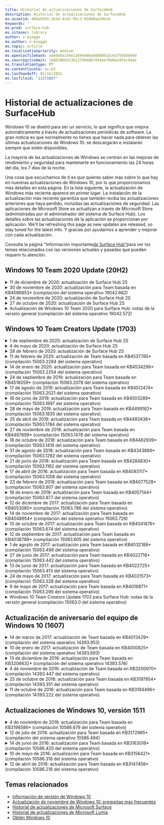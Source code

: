 ```yaml
---
title: Historial de actualizaciones de SurfaceHub
description: Historial de actualizaciones de SurfaceHub
ms.assetid: d66a9392-2b14-4cb2-95c3-92db0ae2de34
keywords: ''
ms.prod: surface-hub
ms.sitesec: library
author: v-miegge
ms.author: v-miegge
ms.topic: article
ms.localizationpriority: medium
ms.openlocfilehash: ad4de8a154e1169eb0beb08685a3c6a75056b94d
ms.sourcegitcommit: 1b86286bd13b13749ddbf454ae78d9a24fec44ee
ms.translationtype: MT
ms.contentlocale: es-ES
ms.lasthandoff: 01/15/2021
ms.locfileid: "11271087"
---
```

# Historial de actualizaciones de SurfaceHub

Windows 10 se diseñó para ser un servicio, lo que significa que mejora automáticamente a través de actualizaciones periódicas de software. La gran noticia es que normalmente no tienes que hacer nada para obtener las últimas actualizaciones de Windows 10: se descargarán e instalarán siempre que estén disponibles.

La mayoría de las actualizaciones de Windows se centran en las mejoras de rendimiento y seguridad para mantenerte en funcionamiento las 24 horas del día, los 7 días de la noche.

Una cosa que escuchamos de ti es que quieres saber más sobre lo que hay en nuestras actualizaciones de Windows 10, por lo que proporcionamos más detalles en esta página. En la lista siguiente, la actualización de Windows más reciente aparece en primer lugar. La instalación de la actualización más reciente garantiza que también reciba las actualizaciones anteriores que haya perdido, incluidas las actualizaciones de seguridad. Las aplicaciones de Microsoft Store se actualizan a través de Microsoft Store (administradas por el administrador del sistema de Surface Hub). Los detalles sobre las actualizaciones de la aplicación se proporcionan por aplicación.
We'll be refreshing this page as new updates are released, so stay tuned for the latest info. Y gracias por ayudarnos a aprender y mejorar con cada actualización.

Consulta la página "Información importante[de Surface Hub"](https://support.microsoft.com/products/surface-devices/surface-hub)para ver los temas relacionados con las versiones actuales y pasadas que pueden requerir tu atención.

## Windows 10 Team 2020 Update (20H2)

<details>
<summary>11 de diciembre de 2020: actualización de Surface Hub 2S</summary>

Esta actualización es específica de Surface Hub 2S y proporciona las actualizaciones de controladores y firmware que se describen a continuación:

* Actualización de firmware de Surface SMC: 3.92.139.0
* Actualización de UEFI de Surface: 694.3447.768.0
</details>

<details>
<summary>30 de noviembre de 2020: actualización para Team basada en KB4586853* (compilación del sistema operativo 19042.662)</summary>

Esta actualización del Surface Hub incluye mejoras de calidad y correcciones de seguridad. Las actualizaciones clave de Surface Hub, que aún no se han descrito en el historial de actualizaciones de [Windows 10,](https://support.microsoft.com/help/4581839/windows-10-update-history)incluyen:

* Actualizar a la página Configuración de privacidad para proporcionar opciones adicionales.
* Corrección que garantiza que la limpieza de la sesión de finalización elimina completamente todos los datos relacionados con Edge Chromium.
* Resuelve un problema en el que las reuniones que ya se habían iniciado no se mostraron en la pantalla de inicio/inicio.
* Resuelve un problema con la recuperación en la nube para configuraciones regionales que no son en-US.
* Skype Empresarial
  * Mejora el rendimiento de audio direccional.
  * Se han reducido los sonidos de "pulsación de lápiz" al usar el lápiz durante las llamadas de Skype Empresarial.
* Mejora la confiabilidad al inscribirse en el Programa Windows Insider.
* Mejora la confiabilidad del Shell de Windows Team.

Consulta la guía de administración [de Surface Hub](https://docs.microsoft.com/surface-hub/) para habilitar o deshabilitar los servicios y características del dispositivo. *[KB4586853](https://support.microsoft.com/help/4586853)
</details>

<details>
<summary>24 de noviembre de 2020: actualización de Surface Hub 2S</summary>

Esta actualización es específica de Surface Hub 2S y proporciona las actualizaciones de controladores y firmware que se describen a continuación:

* Actualización de firmware de Surface SMC: 3.91.139.0
  * Mejorar la confiabilidad del modo de espera conectado.
* Actualización de firmware de Surface Touch: 3.91.139.0
  * Mejorar la respuesta táctil en espera conectada.
* Actualización de firmware de audio USB de Surface: 3.91.139.0
* Actualización de firmware del lápiz para Surface: 3.91.139.0
</details>

<details>
<summary>27 de octubre de 2020: actualización de Surface Hub 2S</summary>

Esta actualización es específica de Surface Hub 2S y proporciona las actualizaciones de controladores y firmware que se describen a continuación:

* Actualización de firmware del agregador de sistema de Surface: 4.14.139.0
* Actualización de UEFI de Surface: 694.3386.768.0
</details>

<details>
<summary>Actualización de Windows 10 Team 2020 para Surface Hub: notas de la versión general (compilación del sistema operativo 19042.572)</summary>

Esta actualización del Surface Hub incluye mejoras de calidad y correcciones de seguridad. Las actualizaciones clave de Surface Hub, que aún no se han descrito en el Historial de actualizaciones de [Windows 10,](https://support.microsoft.com/help/4581839/windows-10-update-history)se describen en la página "Novedades de[Windows 10 Team 2020 Update".](https://docs.microsoft.com/surface-hub/surface-hub-2020-update-whats-new)

Consulta la página "Instalar[Windows 10 Team 2020 Update"](https://docs.microsoft.com/surface-hub/surface-hub-2020-update)para obtener más información sobre la disponibilidad de actualizaciones por región, método de distribución y tipo de dispositivo.
</details>

## Windows 10 Team Creators Update (1703)

<details>
<summary>1 de septiembre de 2020: actualización de Surface Hub 2S</summary>

Esta actualización es específica de Surface Hub 2S y proporciona las actualizaciones de controladores y firmware que se describen a continuación:

* Actualización de firmware de Surface SMC: 1.177.139.0
  * Mejora los escenarios de reparación de campos.
* Actualización de firmware de SSD de Surface: 5.14.139.0
  * Mejora la estabilidad del sistema.
* Controlador de Surface Serial Hub: 9.40.139.0
  * Mejora la estabilidad del sistema.
</details>

<details>
<summary>4 de mayo de 2020: actualización de Surface Hub 2S</summary>

Esta actualización es específica de Surface Hub 2S y proporciona las actualizaciones de controladores y firmware que se describen a continuación:

* Controlador de audio USB de Surface: 15.3.6.0
  * Mejora el rendimiento de audio direccional.
* Controlador de audio de pantalla Intel(R): 10.27.0.5
  * Mejora los escenarios de uso compartido de pantalla.
* Controlador de gráficos Intel(R): 26.20.100.7263
  * Mejora la estabilidad del sistema.
* Controlador de Surface System: 1.7.139.0
  * Mejora la estabilidad del sistema.
* Actualización de firmware de Surface SMC: 1.176.139.0
  * Mejora la estabilidad del sistema.
</details>

<details>
<summary>28 de febrero de 2020: actualización de Surface Hub 2S</summary>

Esta actualización es específica de Surface Hub 2S y proporciona las actualizaciones de controladores y firmware que se describen a continuación:

* Controlador de integración de Surface: 13.46.139.0 
  * Mejora los escenarios de brillo de la pantalla.
* Controlador de interfaz del motor de administración Intel(R): 1914.12.0.1256
  * Mejora la estabilidad del sistema.
* Actualización de firmware de Surface SMC: 1.161.139.0
  * Mejora el rendimiento de la batería del lápiz.
* Actualización de UEFI de Surface: 694.2938.768.0
  * Mejora la estabilidad del sistema.
</details>

<details>
<summary>11 de febrero de 2020: actualización de Team basada en KB4537765* (compilación 15063.2284 del sistema operativo)</summary>

Esta actualización del Surface Hub incluye mejoras de calidad y correcciones de seguridad. Las actualizaciones clave de Surface Hub, que aún no se han descrito en el historial de actualizaciones de [Windows 10,](https://support.microsoft.com/help/4018124/windows-10-update-history)incluyen:

* Resuelve un problema en el que otros participantes no pueden escuchar bien el Hub 2S durante las llamadas de Skype Empresarial.
* Mejora la confiabilidad de algunos escenarios de uso de árabe, hebreo y otros idiomas RTL en Surface Hub.

Consulta la guía de administración [de Surface Hub](https://docs.microsoft.com/surface-hub/) para habilitar o deshabilitar los servicios y características del dispositivo.
*[KB4537765](https://support.microsoft.com/help/4537765)
</details>

<details>
<summary>14 de enero de 2020: actualización para Team basada en KB4534296* (compilación 15063.2254 del sistema operativo)</summary>

Esta actualización del Surface Hub incluye mejoras de calidad y correcciones de seguridad. Las actualizaciones clave de Surface Hub, que aún no se han descrito en el historial de actualizaciones de [Windows 10,](https://support.microsoft.com/help/4018124/windows-10-update-history)incluyen:

* Se ha corregido un problema con la recopilación de registros de Microsoft Surface Hub 2S.

Consulta la guía de administración [de Surface Hub](https://docs.microsoft.com/surface-hub/) para habilitar o deshabilitar los servicios y características del dispositivo.
*[KB4534296](https://support.microsoft.com/help/4534296)
</details>

<details>
<summary>24 de septiembre de 2019: actualización para Team basada en KB4516059* (compilación 15063.2078 del sistema operativo)</summary>

Esta actualización del Surface Hub incluye mejoras de calidad y correcciones de seguridad. Las actualizaciones clave de Surface Hub, que aún no se han descrito en el historial de actualizaciones de [Windows 10,](https://support.microsoft.com/help/4018124/windows-10-update-history)incluyen:

 * Actualiza a la página Configuración de recuperación de Surface Hub 2S para reflejar con precisión las opciones de recuperación.
 * Actualiza a la pantalla de bienvenida de Surface Hub 2S para mejorar la reconociblebilidad del dispositivo.
 * Se ha corregido un problema en el que el fondo del shell de Windows Team se mostraba incorrectamente.
 * Se ha corregido un problema con la persistencia del diseño del menú Inicio cuando se configuraba mediante la directiva MDM.
 * Se ha corregido un problema en Microsoft Edge que se produce al explorar algunos sitios web internos.
 * Se ha corregido un problema en Skype Empresarial que se produce al presentarlo en modo de pantalla completa.

Consulta la guía de administración [de Surface Hub](https://docs.microsoft.com/surface-hub/) para habilitar o deshabilitar los servicios y características del dispositivo.
*[KB4503289](https://support.microsoft.com/help/4503289)
</details>

<details>
<summary>17 de agosto de 2019: actualización para Team basada en KB4512474* (compilación 15063.2021 del sistema operativo)</summary>

Esta actualización del Surface Hub incluye mejoras de calidad y correcciones de seguridad. Las actualizaciones clave de Surface Hub, que aún no se han descrito en el historial de actualizaciones de [Windows 10,](https://support.microsoft.com/help/4018124/windows-10-update-history)incluyen:

 * Garantiza que la salida de vídeo en hub 2S se ajuste de forma predeterminada al modo "Duplicado".
 * Mejora la confiabilidad de algunos escenarios de uso del idioma árabe en Surface Hub.

Consulta la guía de administración [de Surface Hub](https://docs.microsoft.com/surface-hub/) para habilitar o deshabilitar los servicios y características del dispositivo.
*[KB4503289](https://support.microsoft.com/help/4503289)
 </details>

<details>
<summary>18 de junio de 2019: actualización para Team basada en KB4503289* (compilación 15063.1897 del sistema operativo)</summary>

Esta actualización del Surface Hub incluye mejoras de calidad y correcciones de seguridad. Las actualizaciones clave de Surface Hub, que aún no se han descrito en el historial de actualizaciones de [Windows 10,](https://support.microsoft.com/help/4018124/windows-10-update-history)incluyen:

* Se ha corregido un problema que impedía que un usuario iniciara sesión en un dispositivo de Microsoft Surface Hub con una cuenta de Azure Active Directory. Este problema se produce porque una sesión anterior no finaló correctamente.
* Agrega compatibilidad con conexiones TLS 1.2 a proveedores de identidades y Exchange en escenarios de configuración de cuentas de dispositivo.
* Correcciones para mejorar la confiabilidad de la aplicación de diagnóstico de hardware en hub 2S. 
* Corrección para mejorar la coherencia de la experiencia de configuración de primera ejecución en hub 2S. 

Consulta la guía de administración [de Surface Hub](https://docs.microsoft.com/surface-hub/) para habilitar o deshabilitar los servicios y características del dispositivo.
*[KB4503289](https://support.microsoft.com/help/4503289)
</details>

<details>
<summary>28 de mayo de 2019: actualización para Team basada en KB4499162* (compilación 15063.1835 del sistema operativo)</summary>

Esta actualización del Surface Hub incluye mejoras de calidad y correcciones de seguridad. Las actualizaciones clave de Surface Hub, que aún no se han descrito en el historial de actualizaciones de [Windows 10,](https://support.microsoft.com/help/4018124/windows-10-update-history)incluyen:

* Garantiza que no se pida a los usuarios de Surface Hub que escriban credenciales de proxy después de habilitar la característica "Usar credenciales de cuenta de dispositivo".
* Resuelve un problema en el que las conexiones de Skype fallan periódicamente porque el audio y el vídeo no usan el proxy correcto.
* Agrega compatibilidad con TLS 1.2 en Skype Empresarial.
* Resuelve un error de conexión SIP en el cliente de Skype cuando el servidor de Skype tiene TLS 1.0 o TLS 1.1 deshabilitado.

Consulta la guía de administración [de Surface Hub](https://docs.microsoft.com/surface-hub/) para habilitar o deshabilitar los servicios y características del dispositivo.
*[KB4499162](https://support.microsoft.com/help/4499162)
</details>

<details>
<summary>25 de abril de 2019: actualización para Team basada en KB4493436* (compilación 15063.1784 del sistema operativo)</summary>

Esta actualización del Surface Hub incluye mejoras de calidad y correcciones de seguridad. Las actualizaciones clave de Surface Hub, que aún no se han descrito en el historial de actualizaciones de [Windows 10,](https://support.microsoft.com/help/4018124/windows-10-update-history)incluyen:

* Resuelve el problema de sincronización de audio y vídeo con algunos dispositivos USB que están conectados al Surface Hub.

Consulta la guía de administración [de Surface Hub](https://docs.microsoft.com/surface-hub/) para habilitar o deshabilitar los servicios y características del dispositivo.
*[KB4493436](https://support.microsoft.com/help/4493436)
</details>

<details>
<summary>27 de noviembre de 2018: actualización para Team basada en KB4467699* (compilación 15063.1478 del sistema operativo)</summary>

Esta actualización del Surface Hub incluye mejoras de calidad y correcciones de seguridad. Las actualizaciones clave de Surface Hub, que aún no se han descrito en el historial de actualizaciones de [Windows 10,](https://support.microsoft.com/help/4018124/windows-10-update-history)incluyen:

* Se ha corregido un problema que impide que algunos usuarios Signing-In a "Mis reuniones y archivos".

Consulta la guía de administración [de Surface Hub](https://docs.microsoft.com/surface-hub/) para habilitar o deshabilitar los servicios y características del dispositivo.
*[KBKB4467699](https://support.microsoft.com/help/KB4467699)
</details>

<details>
<summary>18 de octubre de 2018: actualización para Team basada en KB4462939* (compilación 15063.1418 del sistema operativo)</summary>

Esta actualización del Surface Hub incluye mejoras de calidad y correcciones de seguridad. Las actualizaciones clave de Surface Hub, que aún no se han descrito en el historial de actualizaciones de [Windows 10,](https://support.microsoft.com/help/4018124/windows-10-update-history)incluyen:

* Correcciones de Skype Empresarial: 
  * Resuelve el problema de conexión de Skype Empresarial al reanudar el modo de suspensión
  * Resuelve el problema de conexión de red de Skype Empresarial, cuando el dispositivo está conectado a Internet
  * Resuelve el bloqueo de Skype Empresarial al buscar usuarios desde el directorio
* Resuelve un problema en el que el concentrador notifica por error "Sin conexión a Internet" en entornos de proxy empresarial.
* Se implementó una característica que permite a los clientes usar una nueva experiencia de pizarra.

Consulta la guía de administración [de Surface Hub](https://docs.microsoft.com/surface-hub/) para habilitar o deshabilitar los servicios y características del dispositivo.
*[KB4462939](https://support.microsoft.com/help/4462939)
</details>

<details>
<summary>31 de agosto de 2018: actualización para Team basada en KB4343889* (compilación 15063.1292 del sistema operativo)</summary>

Esta actualización del Surface Hub incluye mejoras de calidad y correcciones de seguridad. Las actualizaciones clave de Surface Hub, que aún no se han descrito en el historial de actualizaciones de [Windows 10,](https://support.microsoft.com/help/4018124/windows-10-update-history)incluyen:

* Agrega compatibilidad con Microsoft Teams
* Resuelve el problema de administración de tareas con el registro de Intune
* Permite a los administradores deshabilitar los servicios de mensajería instantánea y correo electrónico para el concentrador
* Correcciones de errores adicionales y mejoras de confiabilidad para la aplicación de Skype Empresarial de Surface Hub

Consulta la guía de administración [de Surface Hub](https://docs.microsoft.com/surface-hub/) para habilitar o deshabilitar los servicios y características del dispositivo.
*[KB4343889](https://support.microsoft.com/help/4343889)
</details>

<details>
<summary>21 de junio de 2018: actualización para Team basada en KB4284830* (compilación 15063.1182 del sistema operativo)</summary>

Esta actualización del Surface Hub incluye mejoras de calidad y correcciones de seguridad. Las actualizaciones clave de Surface Hub, que aún no se han descrito en el historial de actualizaciones de [Windows 10,](https://support.microsoft.com/help/4018124/windows-10-update-history)incluyen:

* Cambio de telemetría en apoyo de los requisitos del RGPD en EMEA

Consulta la guía de administración [de Surface Hub](https://docs.microsoft.com/surface-hub/) para habilitar o deshabilitar los servicios y características del dispositivo.
*[KB4284830](https://support.microsoft.com/help/KB4284830)
</details>

<details>
<summary>17 de abril de 2018: actualización para Team basada en KB4093117* (compilación 15063.1058 del sistema operativo)</summary>

Esta actualización del Surface Hub incluye mejoras de calidad y correcciones de seguridad. Las actualizaciones clave de Surface Hub, que aún no se han descrito en el historial de actualizaciones de [Windows 10,](https://support.microsoft.com/help/4018124/windows-10-update-history)incluyen:

* Resuelve un problema de proyección por cable
* Habilita la actualización masiva para determinadas directivas mdm (administración de dispositivos móviles)
* Resuelve el problema del marcador telefónico con llamadas internacionales
* Soluciona el problema de resolución de imágenes cuando 2 Surface Hubs se unen a la misma reunión
* Resuelve el error de control de certificados OMS (Operations Management Suite)
* Se ha corregido un problema de seguridad al limpiar al final de una sesión
* Se ha corregido el problema de Miracast, cuando se especifica Surface Hub en los canales del 149 al 165.
  * Los canales 149 a 165 seguirán siendo inutilizables en Europa, Japón o Israel debido a normativas gubernamentales regionales

Consulta la guía de administración [de Surface Hub](https://docs.microsoft.com/surface-hub/) para habilitar o deshabilitar los servicios y características del dispositivo.
*[KB4093117](https://support.microsoft.com/help/4093117)
</details>

<details>
<summary>23 de febrero de 2018: actualización para Team basada en KB4077528* (compilación 15063.907 del sistema operativo)</summary>

Esta actualización del Surface Hub incluye mejoras de calidad y correcciones de seguridad. Las actualizaciones clave de Surface Hub, que aún no se han descrito en el historial de actualizaciones de [Windows 10,](https://support.microsoft.com/help/4018124/windows-10-update-history)incluyen:

* Se ha resuelto un problema por el que la configuración de MDM no se aplicaba correctamente
* Proceso de limpieza mejorado

Consulta la guía de administración [de Surface Hub](https://docs.microsoft.com/surface-hub/) para habilitar o deshabilitar los servicios y características del dispositivo.
*[KB4077528](https://support.microsoft.com/help/4077528)
</details>

<details>
<summary>16 de enero de 2018: actualización para Team basada en KB4057144* (compilación 15063.877 del sistema operativo)</summary>

Esta actualización del Surface Hub incluye mejoras de calidad y correcciones de seguridad. Las actualizaciones clave de Surface Hub, que aún no se han descrito en el historial de actualizaciones de [Windows 10,](https://support.microsoft.com/help/4018124/windows-10-update-history)incluyen:

* Agrega la capacidad de administrar el diseño de icono del menú Inicio a través de MDM
* Corrección de errores de MDM en la configuración de rotación de contraseñas

Consulta la guía de administración [de Surface Hub](https://docs.microsoft.com/surface-hub/) para habilitar o deshabilitar los servicios y características del dispositivo.
*[KB4057144](https://support.microsoft.com/help/4057144)
</details>

<details>
<summary>12 de diciembre de 2017: actualización para Team basada en KB4053580* (compilación 15063.786 del sistema operativo)</summary>

Esta actualización del Surface Hub incluye mejoras de calidad y correcciones de seguridad. Las actualizaciones clave de Surface Hub, que aún no se han descrito en el historial de actualizaciones de [Windows 10,](https://support.microsoft.com/help/4018124/windows-10-update-history)incluyen:

* Resuelve los flashes de vídeo de la cámara (parpadeos o parpadeos) durante las llamadas de Skype Empresarial
* Resuelve el problema de id. ssd del Centro de notificaciones

Consulta la guía de administración [de Surface Hub](https://docs.microsoft.com/surface-hub/) para habilitar o deshabilitar los servicios y características del dispositivo.
*[KB4053580](https://support.microsoft.com/help/4053580)
</details>

<details>
<summary>14 de noviembre de 2017: actualización para Team basada en KB4048954* (compilación del sistema operativo 15063.726)</summary>

Esta actualización del Surface Hub incluye mejoras de calidad y correcciones de seguridad. Las actualizaciones clave de Surface Hub, que aún no se han descrito en el historial de actualizaciones de [Windows 10,](https://support.microsoft.com/help/4018124/windows-10-update-history)incluyen:

* Actualización de características que permite a los clientes habilitar la autenticación de red cableada 802.1x mediante la directiva MDM.
* Una actualización de características que permite a los usuarios seleccionar dinámicamente una aplicación de su elección al abrir un archivo.
* Corrección que garantiza que la limpieza de la sesión de finalización elimina completamente todas las conexiones entre la cuenta del usuario y el dispositivo.
* Corrección de rendimiento que mejora el tiempo de limpieza, así como el tiempo de conexión de Miracast.
* Presenta el uso de autenticación sencilla durante las reuniones de ad-hock.
* Corrección que garantiza que los componentes de servicio usen el mismo proxy configurado en el dispositivo.
* Reduce y protege de forma más exhaustiva la telemetría que transmite el dispositivo, lo que reduce el uso del ancho de banda.
* Habilita una característica que permite a los usuarios proporcionar comentarios a Microsoft después de que se concluya una reunión.

Consulta la guía de administración [de Surface Hub](https://docs.microsoft.com/surface-hub/) para habilitar o deshabilitar los servicios y características del dispositivo.
*[KB4048954](https://support.microsoft.com/help/4048954)
</details>

<details>
<summary>10 de octubre de 2017: actualización para Team basada en KB4041676* (compilación 15063.674 del sistema operativo)</summary>

Esta actualización del Surface Hub incluye mejoras de calidad y correcciones de seguridad. Las actualizaciones clave de Surface Hub, que aún no se han descrito en el historial de actualizaciones de [Windows 10,](https://support.microsoft.com/help/4018124/windows-10-update-history)incluyen:

* Skype Empresarial
  * Resuelve el problema que requería un reinicio del dispositivo al reanudar el modo de suspensión.
  * Corrige el problema en el que los contactos externos no se resuelven a través de la cuenta de Skype Online Hub.
* PowerPoint
  * Se ha corregido un problema en el que algunas presentaciones de PowerPoint no se proyectan en hub.
* General
  * Se soluciona un problema en el que el administrador del sistema no pudo deshabilitar el puerto USB.

*[KB4041676](https://support.microsoft.com/help/4041676)
</details>

<details>
<summary>12 de septiembre de 2017: actualización para Team basada en KB4038788* (compilación 15063.605 del sistema operativo) </summary>

Esta actualización del Surface Hub incluye mejoras de calidad y correcciones de seguridad. Las actualizaciones clave de Surface Hub, que aún no se han descrito en el historial de actualizaciones de [Windows 10,](https://support.microsoft.com/help/4018124/windows-10-update-history)incluyen:

* Seguridad
  * Resuelve el problema con BitLocker cuando el dispositivo se reactiva desde el modo de suspensión.
* General
  * Reduce la frecuencia/cantidad de telemetría de estado del dispositivo, lo que mejora el rendimiento del sistema.
  * Corrige el problema que impedía que el dispositivo recopilara registros del sistema.

*[KB4038788](https://support.microsoft.com/help/4038788)
</details>

<details>
<summary>1 de agosto de 2017: actualización para Team basada en KB4032188* (compilación 15063.498 del sistema operativo)</summary>

* Skype Empresarial 
  * Resuelve el problema de Sign-In skype empresarial, que requiere reintentar o reiniciar el sistema.
  * Resuelve que la hora de reunión de Skype Empresarial se muestra incorrectamente.
  * Correcciones para mejorar la confiabilidad de Skype Empresarial de Surface Hub.

*[KB4032188](https://support.microsoft.com/help/4032188)
</details>

<details>
<summary>27 de junio de 2017: actualización para Team basada en KB4022716* (compilación 15063.442 del sistema operativo)</summary>

Esta actualización del Surface Hub incluye mejoras de calidad y correcciones de seguridad. Las actualizaciones clave de Surface Hub, que aún no se han descrito en el historial de actualizaciones de [Windows 10,](https://support.microsoft.com/help/4018124/windows-10-update-history)incluyen:

* Solucionar los bloqueos de controladores NVIDIA que pueden necesitar el Surface Hub de 84" en modo de soplo para que se apague, lo que requiere un reinicio manual.
* Se ha resuelto un problema por el que algunas aplicaciones no se inician en un Surface Hub de 84".

*[KB4022716](https://support.microsoft.com/help/4022716)
</details>

<details>
<summary>13 de junio de 2017: actualización para Team basada en KB4022725* (compilación 15063.413 del sistema operativo)</summary>

Esta actualización del Surface Hub incluye mejoras de calidad y correcciones de seguridad. Las actualizaciones clave de Surface Hub, que aún no se han descrito en el historial de actualizaciones de [Windows 10,](https://support.microsoft.com/help/4018124/windows-10-update-history)incluyen:

* General
  * Resueltos problemas de colocación de lápiz en la entrada de lápiz con lápices
  * Se ha resuelto el problema que provocaba que se ampliara el tiempo de "limpieza" de la reunión

*[KB4022725](https://support.microsoft.com/help/4022725)
</details>

<details>
<summary>24 de mayo de 2017: actualización para Team basada en KB4021573* (compilación 15063.328 del sistema operativo)</summary>

Esta actualización del Surface Hub incluye mejoras de calidad y correcciones de seguridad. Las actualizaciones clave de Surface Hub, que aún no se han descrito en el historial de actualizaciones de [Windows 10,](https://support.microsoft.com/help/4018124/windows-10-update-history)incluyen:

* General
  * Problema resuelto con la retención de la configuración de proxy durante el problema de actualización

*[KB4021573](https://support.microsoft.com/help/4021573)
</details>

<details>
<summary>9 de mayo de 2017: actualización para Team basada en KB4016871* (compilación 15063.296 del sistema operativo)</summary>

Esta actualización del Surface Hub incluye mejoras de calidad y correcciones de seguridad. Las actualizaciones clave de Surface Hub, que aún no se han descrito en el historial de actualizaciones de [Windows 10,](https://support.microsoft.com/help/4018124/windows-10-update-history)incluyen:

* General
  * Se ha corregido el problema del ciclo de suspensión o reactivación
  * Resueltos varios problemas de restablecimiento y recuperación
  * Se ha corregido el problema de la pestaña Historial de actualizaciones
  * Problema resuelto de inicio del servicio Miracast
* Aplicaciones
  * Error de actualización del paquete de la aplicación fijo

*[KB4016871](https://support.microsoft.com/help/4016871)
</details>

<details>
<summary>Windows 10 Team Creators Update 1703 para Surface Hub: notas de la versión general (compilación 15063.0 del sistema operativo)</summary>

Esta actualización del Surface Hub incluye mejoras de calidad y correcciones de seguridad. Las actualizaciones clave de Surface Hub, que aún no se han descrito en el historial de actualizaciones de [Windows 10,](https://support.microsoft.com/help/4018124/windows-10-update-history)incluyen:

* Desarrollo de la experiencia de pantalla grande 
  * Se ha mejorado el carrusel de la reunión en Inicio y bienvenida
  * Unirse a reuniones y finalizar la sesión directamente desde el menú Inicio
  * Las aplicaciones pueden usar más de la pantalla durante una sesión
  * Controles de Skype simplificados
  * Mecanismos mejorados para proporcionar comentarios
* Obtener acceso a Mi contenido personal*
  * Inicio de sesión único personal desde inicio o inicio de sesión
  * Unirse a reuniones y finalizar la sesión directamente desde el menú Inicio
  * Acceder a archivos personales a través de OneDrive para la Empresa directamente desde Inicio
  * Inicio de sesión de asistente rellenado previamente
  * Flujos de autenticación simplificados con la aplicación "Authenticator" **
* Administración & implementación 
  * Experiencia OOBE simplificada a través del aprovisionamiento masivo
  * Servicio de recuperación de dispositivos basado en la nube
  * Compatibilidad con certificados de cliente de empresa
  * Compatibilidad con credenciales de proxy mejorada
  * Compatibilidad con la configuración de calidad de servicio (QoS) de Skype agregada y mejorada
  * Se ha agregado la capacidad de establecer el volumen de dispositivos predeterminado en Configuración
  * Compatibilidad con MDM mejorada para la configuración de Surface [Hub](https://docs.microsoft.com/surface-hub/remote-surface-hub-management)
* Seguridad mejorada 
  * Se ha agregado la capacidad de restringir unidades USB solo a BitLocker
  * Se ha agregado la capacidad de deshabilitar los puertos USB a través de MDM
  * Se ha agregado la capacidad de deshabilitar la funcionalidad "Reanudar sesión" cuando se agote el tiempo de espera
  * Adición de compatibilidad con cable 802.1x
* Audio y proyección
  * Mejoras de Audio de Audio para personas
  * Se han reducido los sonidos de "pulsación del lápiz" al usar el lápiz durante las llamadas de Skype Empresarial
  * Se ha agregado compatibilidad con conexiones de infraestructura de Miracast
* Correcciones de confiabilidad y rendimiento
  * Resueltos varios problemas de restablecimiento y recuperación
  * Se ha resuelto el problema de autenticación de Exchange de Surface Hub al usar certificados de cliente
  * Se ha mejorado Wi-Fi conexión de red y estabilidad de credenciales
  * Corregidos problemas de reproducción de audio y sincronización de Miracast durante la reproducción de vídeo
  * Configuración incluida para deshabilitar el comportamiento de conexión automática

*La característica de inicio de sesión único requiere el uso de Office365 y OneDrive para la Empresa **Consulte la Guía de administración para obtener información sobre los requisitos de servicio

</details>

## Actualización de aniversario del equipo de Windows 10 (1607)

<details>
<summary>14 de marzo de 2017: actualización de Team basada en KB4013429* (compilación del sistema operativo 14393.953)</summary>

Esta actualización del Surface Hub incluye mejoras de calidad y correcciones de seguridad. Las actualizaciones clave de Surface Hub, que aún no se han descrito en el historial de actualizaciones de [Windows 10,](https://support.microsoft.com/help/4018124/windows-10-update-history)incluyen:

* General
  * Corrección de seguridad del Explorador de archivos para evitar la navegación a ubicaciones de archivos restringidas
* Skype Empresarial
  * Corrección para solucionar la latencia durante el uso compartido de pantalla basado en Escritorio remoto

*[KB4013429](https://support.microsoft.com/help/4013429)
</details>

<details>
<summary>10 de enero de 2017: actualización de Team basada en KB4000825* (compilación del sistema operativo 14393.693)</summary>

Esta actualización del Surface Hub incluye mejoras de calidad y correcciones de seguridad. Las actualizaciones clave de Surface Hub, que aún no se han descrito en el historial de actualizaciones de [Windows 10,](https://support.microsoft.com/help/4018124/windows-10-update-history)incluyen:

* Selección habilitada de diseños de teclado 106/109 para su uso con teclados físicos en japonés

*[KB4000825](https://support.microsoft.com/help/4000825)
</details>

<details>
<summary>13 de diciembre de 2016: actualización para Team basada en KB3206632* (compilación del sistema operativo 14393.576)</summary>

Esta actualización del Surface Hub incluye mejoras de calidad y correcciones de seguridad. Las actualizaciones clave de Surface Hub, que aún no se han descrito en el historial de actualizaciones de [Windows 10,](https://support.microsoft.com/help/4018124/windows-10-update-history)incluyen:

* Resuelve el problema de distorsión de audio de conexión cableada

*[KB3206632](https://support.microsoft.com/help/3206632)
</details>

<details>
<summary>4 de noviembre de 2016: actualización de Team basada en KB3200970* (compilación 14393.447 del sistema operativo)</summary>

Esta actualización a la Actualización de aniversario del equipo de Windows 10 (versión 1607) para Surface Hub incluye mejoras de calidad y correcciones de seguridad. Las actualizaciones clave de Surface Hub, que aún no se han descrito en el historial de actualizaciones de [Windows 10,](https://support.microsoft.com/help/4018124/windows-10-update-history)incluyen:

* Correcciones de errores de Skype Empresarial para mejorar la confiabilidad

*[KB3200970](https://support.microsoft.com/help/3200970)
</details>

<details>
<summary>25 de octubre de 2016: actualización para Team basada en KB3197954* (compilación 14393.351 del sistema operativo)</summary>

Esta actualización del Surface Hub incluye mejoras de calidad y correcciones de seguridad. Las actualizaciones clave de Surface Hub, que aún no se han descrito en el historial de actualizaciones de [Windows 10,](https://support.microsoft.com/help/4018124/windows-10-update-history)incluyen:

* Habilitar la nueva característica de suspensión en el sistema operativo y el BIOS para reducir el consumo de energía de Surface Hub y mejorar su confiabilidad a largo plazo
* General
  * Resuelve escenarios en los que el teclado en pantalla a veces no aparecería
  * Resuelve el cambio de aplicación de pizarra que se produce ocasionalmente al abrir una reunión programada
  * Resuelve el problema que impedía a los administradores cambiar la contraseña del administrador local, después de restablecer el dispositivo
  * Cambio de BIOS que resuelve el problema con el seguimiento de la barra de estado durante el restablecimiento del dispositivo
  * Actualización de UEFI para resolver problemas de encendido

*[KB3197954](https://support.microsoft.com/help/3197954)
</details>

<details>
<summary>11 de octubre de 2016: actualización para Team basada en KB3194496* (compilación 14393.222 del sistema operativo)</summary>

Esta actualización lleva la Actualización de aniversario del equipo de Windows 10 a Surface Hub e incluye mejoras de calidad y correcciones de seguridad. (El dispositivo estará ejecutando Windows 10 versión 1607 después de instalarlo). Las actualizaciones clave de Surface Hub, que aún no se han descrito en el historial de actualizaciones de [Windows 10,](https://support.microsoft.com/help/4018124/windows-10-update-history)incluyen:

* Skype Empresarial
  * Mejoras de rendimiento al unirse a reuniones, incluidos los problemas al unirse a una reunión con cuentas federadas
  * Compatibilidad con uso compartido de pantalla basado en vídeo (VBSS) ahora disponible en Skype Empresarial para Surface Hub
  * Desconexión resuelta después de 5 minutos de problema de tiempo de inactividad
  * Se ha resuelto un error de uso compartido de pantalla de concentrador a concentrador de Skype
  * Mejoras en el vídeo de Skype, como:
    * Pérdida de vídeo durante la reunión con varios presentadores de vídeo
    * Recorte de vídeo durante las llamadas
    * Vídeo de llamada saliente que no se muestra para otros participantes
  * Se ha corregido el problema con el error de inicio de sesión de UPN
  * Se ha corregido un problema con el teclado de marcado durante el uso de llamadas del Protocolo de inicio de sesión (SIP)
* Pizarra
  * El usuario ahora puede guardar y recuperar sesiones de pizarra con el servicio en línea de OneDrive (a través de la funcionalidad Compartir)
  * Se ha mejorado el inicio de whiteboard al quitar el lápiz de la base de datos
* Aplicaciones
  * Aplicación de OneDrive preinstalada, para obtener acceso a los archivos personales y de trabajo
  * Aplicación de Fotos preinstalada, para ver fotos y vídeo
  * Aplicación PowerBI preinstalada para ver paneles
  * Las aplicaciones de Office (Word, Excel y PowerPoint) están habilitadas para entrada de lápiz
  * Edge en Surface Hub ahora admite sitios web basados en Flash
* General
  * Selección de dispositivos de audio habilitados (para Surface Hubs conectados con dispositivos de audio externos)
  * Compatibilidad habilitada con HDCP en el conector de salida DisplayPort
  * Cambios en la interfaz de usuario del sistema en la configuración de optimización de facilidad de uso (consulta las Guías de usuario y [administración](https://www.microsoft.com/surface/support/surface-hub) para obtener más información)
  * Correcciones de errores y optimizaciones de rendimiento para acelerar el flujo de inicio de sesión de Azure Active Directory
  * Tiempo significativamente mejorado necesario para restablecer y restaurar Surface Hub
  * Windows Defender se ha agregado la interfaz de usuario dentro de la configuración
  * Función táctil de la experiencia del usuario mejorada para iniciar
  * Compatibilidad habilitada para proyección inalámbrica superior a 1080p a través de Miracast, en dispositivos compatibles
  * Resueltos los estados de notificación falsos "No hay conexión a Internet" y "Las citas pueden estar des actualizadas" desde el inicio
  * Mayor confiabilidad del teclado en pantalla
  * Compatibilidad adicional para crear paquetes de aprovisionamiento de Surface Hub con el Diseñador de configuraciones de Windows Imaging & (ICD) y la solución de supervisión mejorada de Surface Hub en Operations Management Suite (OMS)

*[KB3194496](https://support.microsoft.com/help/3194496)
</details>

## Actualizaciones de Windows 10, versión 1511

<details>
<summary>4 de noviembre de 2016: actualización para Team basada en KB3198586* (compilación 10586.679 del sistema operativo)</summary>

Esta actualización de Windows 10 Team (versión 1511) a Surface Hub incluye mejoras de calidad y correcciones de seguridad que se describen en el historial de actualizaciones de [Windows 10.](https://support.microsoft.com/help/4018124/windows-10-update-history) No hay elementos específicos de Surface Hub en esta actualización.

*[KB3198586](https://support.microsoft.com/help/3198586)
</details>

<details>
<summary>12 de julio de 2016: actualización para Team basada en KB3172985* (compilación del sistema operativo 10586.494)</summary>

Esta actualización incluye mejoras de calidad y correcciones de seguridad. No se introducen nuevas características del sistema operativo en esta actualización. Entre los cambios clave específicos de Surface Hub (aquellos que aún no se incluyen en el historial de actualizaciones de [Windows 10),](https://support.microsoft.com/help/4018124/windows-10-update-history)se incluyen:

* Se ha corregido un problema que causaba bloqueos en el sistema Windows
* Se ha corregido un problema que provocaba bloqueos de Edge repetidos
* Se ha corregido un problema que provocaba bloqueos en el servicio antes del apagado
* Se ha corregido un problema por el que algunos datos de la aplicación no se quitan correctamente después de una sesión
* Controlador NFC Broadcom actualizado para mejorar el rendimiento de NFC
* Se actualizó el controlador Wi-Fi Para mejorar el rendimiento de Miracast
* Controlador De Nvidia actualizado para corregir un error de pantalla en el que los dispositivos Surface Hub de 84" muestran contenido atenuado o aproximada
* Se han corregido numerosos problemas de Skype Empresarial, entre los que se incluyen: 
  * Problema que provocó que Skype Empresarial se desconectara durante las reuniones
  * Problema en el que los usuarios no podían unirse a reuniones cuando el organizador de la reunión estaba en una configuración federada
  * Habilitar el uso compartido de aplicaciones de Skype Empresarial
  * Problema que causó bloqueos de aplicaciones de Skype
* Se agregó un mensaje en "Configuración" para informar a los usuarios de que el sistema operativo puede dañarse si se interrumpe el restablecimiento del dispositivo antes de finalizar

*[KB3172985](https://support.microsoft.com/help/3172985)
</details>

<details>
<summary>14 de junio de 2016: actualización para Team basada en KB3163018* (compilación 10586.420 del sistema operativo)</summary>

Esta actualización del Surface Hub incluye mejoras de calidad y correcciones de seguridad. No se introducen nuevas características del sistema operativo en esta actualización. Las actualizaciones clave de Surface Hub, que aún no se han descrito en el historial de actualizaciones de [Windows 10,](https://support.microsoft.com/help/4018124/windows-10-update-history)incluyen:

* Versión restringida. Consulta el 12 de julio de 2016: [KB3172985](https://support.microsoft.com/en-us/help/3172985) (compilación del sistema operativo 10586.494) para obtener detalles específicos del paquete de Surface Hub

*[KB3163018](https://support.microsoft.com/help/3163018)
</details>

<details>
<summary>10 de mayo de 2016: actualización para Team basada en KB3156421* (compilación 10586.318 del sistema operativo)</summary>

Esta actualización del Surface Hub incluye mejoras de calidad y correcciones de seguridad. No se introducen nuevas características del sistema operativo en esta actualización. Las actualizaciones clave de Surface Hub, que aún no se han descrito en el historial de actualizaciones de [Windows 10,](https://support.microsoft.com/help/4018124/windows-10-update-history)incluyen:

* Se ha corregido un problema que impedía la instalación de determinadas aplicaciones de la Tienda (OneDrive)
* Se ha corregido un problema que provocaba que la entrada táctil dejara de responder en las aplicaciones

*[KB3156421](https://support.microsoft.com/help/3156421)
</details>

<details>
<summary>12 de abril de 2016: actualización para Team basada en KB3147458* (compilación 10586.218 del sistema operativo)</summary>

Esta actualización del Surface Hub incluye mejoras de calidad y correcciones de seguridad. No se introducen nuevas características del sistema operativo en esta actualización. Las actualizaciones clave de Surface Hub, que aún no se han descrito en el historial de actualizaciones de [Windows 10,](https://support.microsoft.com/help/4018124/windows-10-update-history)incluyen:

* Se ha corregido un problema por el que el nivel de volumen no se restablece correctamente entre sesiones

*[KB3147458](https://support.microsoft.com/help/3147458)
</details>

## Temas relacionados

* [Información de versión de Windows 10](https://go.microsoft.com/fwlink/p/?LinkId=724328)
* [Actualización de noviembre de Windows 10: preguntas más frecuentes](https://windows.microsoft.com/windows-10/windows-update-faq)
* [Historial de actualizaciones de Microsoft Surface](https://go.microsoft.com/fwlink/p/?LinkId=724327)
* [Historial de actualizaciones de Microsoft Lumia](https://go.microsoft.com/fwlink/p/?LinkId=785968)
* [Obtén Windows 10](https://go.microsoft.com/fwlink/p/?LinkId=616447)
